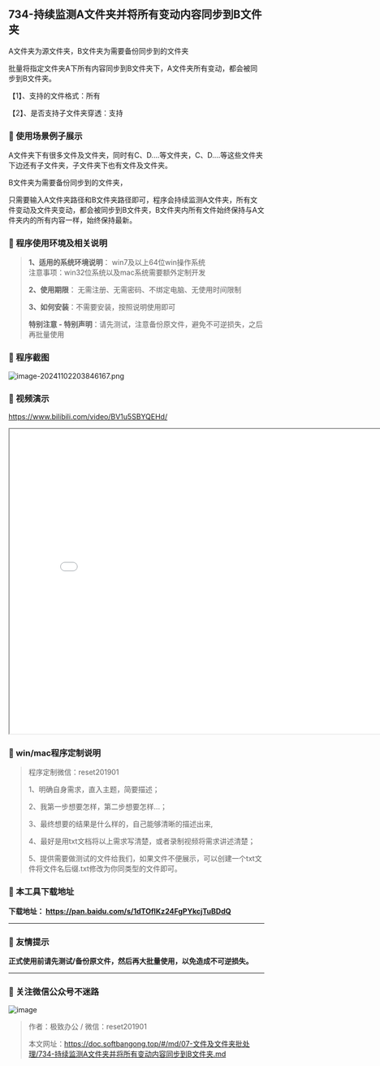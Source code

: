 ## 734-持续监测A文件夹并将所有变动内容同步到B文件夹

A文件夹为源文件夹，B文件夹为需要备份同步到的文件夹

批量将指定文件夹A下所有内容同步到B文件夹下，A文件夹所有变动，都会被同步到B文件夹。

【1】、支持的文件格式：所有

【2】、是否支持子文件夹穿透：支持  

### 📑 使用场景例子展示

A文件夹下有很多文件及文件夹，同时有C、D....等文件夹，C、D....等这些文件夹下边还有子文件夹，子文件夹下也有文件及文件夹。

B文件夹为需要备份同步到的文件夹，

只需要输入A文件夹路径和B文件夹路径即可，程序会持续监测A文件夹，所有文件变动及文件夹变动，都会被同步到B文件夹，B文件夹内所有文件始终保持与A文件夹内的所有内容一样，始终保持最新。

### 📑 程序使用环境及相关说明

> **1、适用的系统环境说明**： win7及以上64位win操作系统  
> 注意事项：win32位系统以及mac系统需要额外定制开发  
>
> **2、使用期限**： 无需注册、无需密码、不绑定电脑、无使用时间限制  
>
> **3、如何安装**：不需要安装，按照说明使用即可  
>
> **特别注意 - 特别声明**：请先测试，注意备份原文件，避免不可逆损失，之后再批量使用

### 📑 程序截图

![image-20241102203846167.png](https://s2.loli.net/2024/11/02/Reor7fOSyXgxjb9.png)

 

### 📑 视频演示

https://www.bilibili.com/video/BV1u5SBYQEHd/

<iframe src="//player.bilibili.com/player.html?bvid=BV1u5SBYQEHd&page=1"  width=800 height=600 > </iframe> 

### 📑 win/mac程序定制说明

> 程序定制微信：reset201901  
>
> 1、明确自身需求，直入主题，简要描述；
>
> 2、我第一步想要怎样，第二步想要怎样...； 
>
> 3、最终想要的结果是什么样的，自己能够清晰的描述出来,  
>
> 4、最好是用txt文档将以上需求写清楚，或者录制视频将需求讲述清楚；  
>
> 5、提供需要做测试的文件给我们，如果文件不便展示，可以创建一个txt文件将文件名后缀.txt修改为你同类型的文件即可。  

### 📑 本工具下载地址

**下载地址： https://pan.baidu.com/s/1dTOfIKz24FgPYkcjTuBDdQ**

------

### 📑 友情提示

**正式使用前请先测试/备份原文件，然后再大批量使用，以免造成不可逆损失。**

------

### 📑 关注微信公众号不迷路

![image](https://s2.loli.net/2024/11/02/tK9T7jxLcuv5rUk.png)

> 作者：极致办公  /  微信：reset201901
>
> 本文网址：https://doc.softbangong.top/#/md/07-文件及文件夹批处理/734-持续监测A文件夹并将所有变动内容同步到B文件夹.md